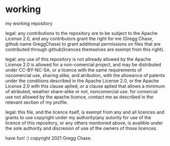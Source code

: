 # working
my working repository

legal: any contributions to the repository are to be subject to the Apache License 2.0, and any contributors grant the right for me (Gregg Chase, github name GreggChase) to grant additional permissions on files that are contributed through github(licences themselves are exempt from this right).

legal: any use of this repository is not allready allowed by the Apache License 2.0 is allowed for a non-comercial project, and may be distributed under CC-BY-NC-SA, or a licence with the same requirements of nocomercial use, sharing alike, and atribution, with the allowance of patents under the conditions described in the Apache License 2.0, or the Apache License 2.0 with this clause aplied, or a clause aplied that allows a minimum of atributed, weather share-alike or not, noncomercial use. for comercial use not allowed by the apache licence, contact me as described in the relevant section of my profile.

legal: this file, and the licence itself, is exempt from any and all licences and grants to use copyright under my authority(any autority for use of the licence of this repository, or any others mentioned above, is availible under the sole authority and discresion of use of the owners of those licences.

have fun!   :)
copyright 2021 Gregg Chase.
